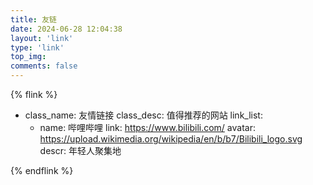 ```yaml
---
title: 友链
date: 2024-06-28 12:04:38
layout: 'link'
type: 'link'
top_img:
comments: false
---
```


{% flink %}

- class_name: 友情链接
  class_desc: 值得推荐的网站
  link_list:
  - name: 哔哩哔哩
    link: https://www.bilibili.com/
    avatar: https://upload.wikimedia.org/wikipedia/en/b/b7/Bilibili_logo.svg
    descr: 年轻人聚集地

{% endflink %}
